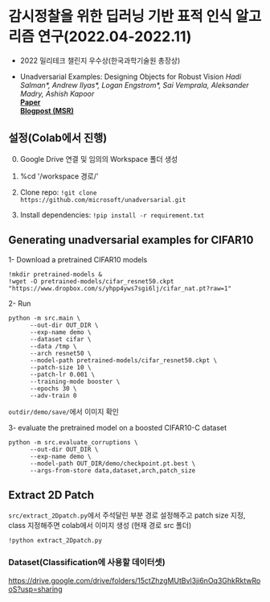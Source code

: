 # 감시정찰을 위한 딥러닝 기반 표적 인식 알고리즘 연구(2022.04-2022.11)
* 2022 밀리테크 챌린지 우수상(한국과학기술원 총장상)

* Unadversarial Examples: Designing Objects for Robust Vision
*Hadi Salman\*, Andrew Ilyas\*, Logan Engstrom\*, Sai Vemprala, Aleksander Madry, Ashish Kapoor* <br>
[**Paper**](https://arxiv.org/abs/2012.12235) <br>
[**Blogpost (MSR)**](https://www.microsoft.com/en-us/research/blog/unadversarial-examples-designing-objects-for-robust-vision/) <br> 


## 설정(Colab에서 진행)
0. Google Drive 연결 및 임의의 Workspace 폴더 생성

1. %cd '/workspace 경로/'

2.  Clone repo: `!git clone https://github.com/microsoft/unadversarial.git`

3.  Install dependencies:
    `!pip install -r requirement.txt`


## Generating unadversarial examples for CIFAR10

1- Download a pretrained CIFAR10 models
  ```
  !mkdir pretrained-models & 
  !wget -O pretrained-models/cifar_resnet50.ckpt "https://www.dropbox.com/s/yhpp4yws7sgi6lj/cifar_nat.pt?raw=1"
  ```
  
2- Run
  ```
  python -m src.main \
        --out-dir OUT_DIR \
        --exp-name demo \
        --dataset cifar \
        --data /tmp \
        --arch resnet50 \
        --model-path pretrained-models/cifar_resnet50.ckpt \
        --patch-size 10 \
        --patch-lr 0.001 \
        --training-mode booster \
        --epochs 30 \
        --adv-train 0
  ```
`outdir/demo/save/`에서 이미지 확인

3- evaluate the pretrained model on a boosted CIFAR10-C dataset
  ```
  python -m src.evaluate_corruptions \
        --out-dir OUT_DIR \
        --exp-name demo \
        --model-path OUT_DIR/demo/checkpoint.pt.best \
        --args-from-store data,dataset,arch,patch_size
  ```    

## Extract 2D Patch
`src/extract_2Dpatch.py`에서 주석달린 부분 경로 설정해주고 patch size 지정, class 지정해주면 colab에서 이미지 생성
(현재 경로 src 폴더)
```
!python extract_2Dpatch.py
```

### Dataset(Classification에 사용할 데이터셋)
https://drive.google.com/drive/folders/15ctZhzgMUtBvl3ji6nOq3GhkRktwRooS?usp=sharing
